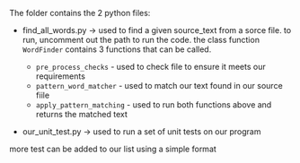 The folder contains the 2 python files:

- find_all_words.py -> used to find a given source_text from a sorce file.
to run, uncomment out the path to run the code.
the class function `WordFinder` contains 3 functions that can be called.

    - `pre_process_checks` - used to check file to ensure it meets our requirements
    - `pattern_word_matcher` - used to match our text found in our source fiile
    - `apply_pattern_matching` - used to run both functions above and returns the matched text


- our_unit_test.py -> used to run a set of unit tests on our program

more test can be added to our list using a simple format
